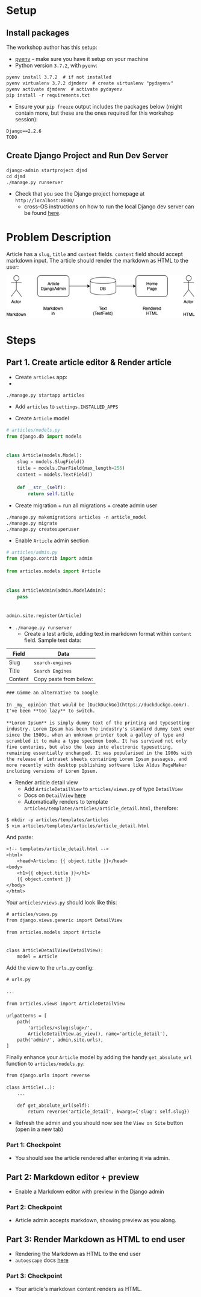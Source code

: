 # Setup

## Install packages

The workshop author has this setup:

* [pyenv](https://github.com/pyenv/pyenv) - make sure you have it setup on your machine
* Python version `3.7.2`, with `pyenv`: 

```
pyenv install 3.7.2  # if not installed
pyenv virtualenv 3.7.2 djmdenv  # create virtualenv "pydayenv"
pyenv activate djmdenv  # activate pydayenv
pip install -r requirements.txt
```

* Ensure your `pip freeze` output includes the packages below (might contain more, but these are the ones required for this workshop session):

```
Django==2.2.6
TODO
```

## Create Django Project and Run Dev Server

```
django-admin startproject djmd
cd djmd
./manage.py runserver
```

* Check that you see the Django project homepage at `http://localhost:8000/`
  * cross-OS instructions on how to run the local Django dev server can be found [here](https://docs.djangoproject.com/en/2.2/intro/tutorial01/).

# Problem Description

Article has a `slug`, `title` and `content` fields. `content` field should accept markdown input. The article should render the markdown as HTML to the user:

![problem description image](problem-description.png "problem description image")


# Steps

## Part 1. Create article editor & Render article

* Create `articles` app:
* 
```
./manage.py startapp articles
```

* Add `articles` to `settings.INSTALLED_APPS`

* Create `Article` model

```python
# articles/models.py
from django.db import models


class Article(models.Model):
    slug = models.SlugField()
    title = models.CharField(max_length=256)
    content = models.TextField()

    def __str__(self):
        return self.title
```

* Create migration + run all migrations + create admin user

```
./manage.py makemigrations articles -n article_model
./manage.py migrate
./manage.py createsuperuser
```

* Enable `Article` admin section

```python
# articles/admin.py
from django.contrib import admin

from articles.models import Article


class ArticleAdmin(admin.ModelAdmin):
    pass


admin.site.register(Article)
```

* `./manage.py runserver`
  * Create a test article, adding text in markdown format within `content` field. Sample test data:

| Field | Data |
|-------|------|
| Slug | `search-engines` |
| Title | `Search Engines` |
| Content | Copy paste from below: |

```
### Gimme an alternative to Google

In _my_ opinion that would be [DuckDuckGo](https://duckduckgo.com/). I've been **too lazy** to switch.

**Lorem Ipsum** is simply dummy text of the printing and typesetting industry. Lorem Ipsum has been the industry's standard dummy text ever since the 1500s, when an unknown printer took a galley of type and scrambled it to make a type specimen book. It has survived not only five centuries, but also the leap into electronic typesetting, remaining essentially unchanged. It was popularised in the 1960s with the release of Letraset sheets containing Lorem Ipsum passages, and more recently with desktop publishing software like Aldus PageMaker including versions of Lorem Ipsum.
```


* Render article detail view
  * Add `ArticleDetailView` to `articles/views.py` of type `DetailView`
  * Docs on `DetailView` [here](https://docs.djangoproject.com/en/2.2/ref/class-based-views/generic-display/#detailview)
  * Automatically renders to template `articles/templates/articles/article_detail.html`, therefore:

```
$ mkdir -p articles/templates/articles
$ vim articles/templates/articles/article_detail.html
```

And paste:

```
<!-- templates/article_detail.html -->
<html>
	<head>Articles: {{ object.title }}</head>
<body>
    <h1>{{ object.title }}</h1>
    {{ object.content }}
</body>
</html>
```

Your `articles/views.py` should look like this:

```
# articles/views.py
from django.views.generic import DetailView

from articles.models import Article


class ArticleDetailView(DetailView):
    model = Article
```

Add the view to the `urls.py` config:

```
# urls.py

...

from articles.views import ArticleDetailView

urlpatterns = [
    path(
        'articles/<slug:slug>/',
        ArticleDetailView.as_view(), name='article_detail'),
    path('admin/', admin.site.urls),
]
```

Finally enhance your `Article` model by adding the handy `get_absolute_url` function to `articles/models.py`:

```
from django.urls import reverse

class Article(..):
    ...

    def get_absolute_url(self):
        return reverse('article_detail', kwargs={'slug': self.slug})
```

* Refresh the admin and you should now see the `View on Site` button (open in a new tab)

### Part 1: Checkpoint
* You should see the article rendered after entering it via admin.

## Part 2: Markdown editor + preview
* Enable a Markdown editor with preview in the Django admin

### Part 2: Checkpoint
* Article admin accepts markdown, showing preview as you along.

## Part 3: Render Markdown as HTML to end user
* Rendering the Markdown as HTML to the end user
* `autoescape` docs [here](https://docs.djangoproject.com/en/2.2/ref/templates/builtins/#autoescape)

### Part 3: Checkpoint
* Your article's markdown content renders as HTML.



